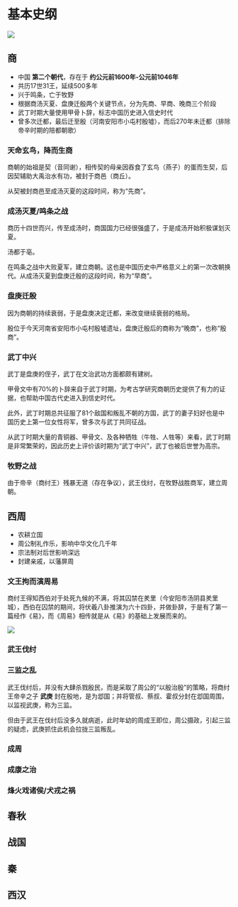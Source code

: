 # 基本史纲

![](https://xpzheng-book.oss-cn-shenzhen.aliyuncs.com/history/%E4%B8%AD%E5%9B%BD%E6%96%87%E6%98%8E%E6%97%B6%E7%A9%BA%E8%A7%82.jpg)


## 商


- 中国 **第二个朝代**，存在于 **约公元前1600年-公元前1046年**
- 共历17世31王，延续500多年
- 兴于鸣条，亡于牧野
- 根据商汤灭夏、盘庚迁殷两个关键节点，分为先商、早商、晚商三个阶段
- 武丁时期大量使用甲骨卜辞，标志中国历史进入信史时代
- 曾多次迁都，最后迁至殷（河南安阳市小屯村殷墟），而后270年未迁都（排除帝辛时期的陪都朝歌）


### 天命玄鸟，降而生商

商朝的始祖是契（音同谢），相传契的母亲因吞食了玄鸟（燕子）的蛋而生契，后因契辅助大禹治水有功，被封于商邑（商丘）。

从契被封商邑至成汤灭夏的这段时间，称为“先商”。


### 成汤灭夏/鸣条之战

商历十四世而兴，传至成汤时，商国国力已经很强盛了，于是成汤开始积极谋划灭夏。

汤都于亳。

在鸣条之战中大败夏军，建立商朝。这也是中国历史中严格意义上的第一次改朝换代。从成汤灭夏到盘庚迁殷的这段时间，称为“早商”。



### 盘庚迁殷

因为商朝的持续衰弱，于是盘庚决定迁都，来改变继续衰弱的格局。

殷位于今天河南省安阳市小屯村殷墟遗址，盘庚迁殷后的商称为“晚商”，也称“殷商”。


### 武丁中兴

武丁是盘庚的侄子，武丁在文治武功方面都颇有建树。

甲骨文中有70%的卜辞来自于武丁时期，为考古学研究商朝历史提供了有力的证据，也帮助中国古代史进入到信史时代。

此外，武丁时期总共征服了81个敌国和叛乱不朝的方国，武丁的妻子妇好也是中国历史上第一位女性将军，曾多次与武丁共同征战。

从武丁时期大量的青铜器、甲骨文、及各种牺牲（牛牲、人牲等）来看，武丁时期是非常繁荣的，因此历史上评价该时期为“武丁中兴”，武丁也被后世誉为高宗。

### 牧野之战

由于帝辛（商纣王）残暴无道（存在争议），武王伐纣，在牧野战胜商军，建立周朝。


## 西周

- 农耕立国
- 周公制礼作乐，影响中华文化几千年
- 宗法制对后世影响深远
- 封建亲戚，以藩屏周

### 文王拘而演周易

商纣王得知西伯对于处死九候的不满，将其囚禁在羑里（今安阳市汤阴县羑里城），西伯在囚禁的期间，将伏羲八卦推演为六十四卦，并做卦辞，于是有了第一篇经作《易》，而《周易》相传就是从《易》的基础上发展而来的。

![](https://xpzheng-book.oss-cn-shenzhen.aliyuncs.com/history/e97155096e1dc45d6d0554ff4700132a.jpg)

### 武王伐纣

### 三监之乱

武王伐纣后，并没有大肆杀戮殷民，而是采取了周公的“以殷治殷”的策略，将商纣王帝辛之子 **武庚** 封在殷地，是为邶国；并将管叔、蔡叔、霍叔分封在邶国周围，以监视武庚，称为三监。

但由于武王在伐纣后没多久就病逝，此时年幼的周成王即位，周公摄政，引起三监的疑虑，武庚抓住此机会拉拢三监叛乱。



### 成周

### 成康之治

### 烽火戏诸侯/犬戎之祸

## 春秋

## 战国

## 秦

## 西汉


